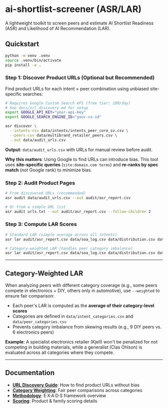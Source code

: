 
# ai-shortlist-screener (ASR/LAR)

A lightweight toolkit to screen peers and estimate AI Shortlist Readiness (ASR) and Likelihood of AI Recommendation (LAR).

## Quickstart

```bash
python -m venv .venv
source .venv/bin/activate
pip install -e .
```

### Step 1: Discover Product URLs (Optional but Recommended)

Find product URLs for each intent × peer combination using unbiased site-specific searches:

```bash
# Requires Google Custom Search API (free tier: 100/day)
# See docs/url_discovery.md for setup
export GOOGLE_API_KEY="your-api-key"
export GOOGLE_SEARCH_ENGINE_ID="your-cx-id"

asr discover \
  --intents-csv data/intents/intents_peer_core_sv.csv \
  --peers-csv data/multibrand_retailer_peers.csv \
  --out data/audit_urls.csv
```

**Output**: `data/audit_urls.csv` with URLs for manual review before audit.

**Why this matters**: Using Google to find URLs can introduce bias. This tool uses **site-specific queries** (`site:domain.com terms`) and **re-ranks by spec match** (not Google rank) to minimize bias.

### Step 2: Audit Product Pages

```bash
# From discovered URLs (recommended)
asr audit data/audit_urls.csv --out audit/asr_report.csv

# Or from a simple URL list
asr audit urls.txt --out audit/asr_report.csv --follow-children 2
```

### Step 3: Compute LAR Scores

```bash
# Standard LAR (simple average across all intents)
asr lar audit/asr_report.csv data/soa_log.csv data/distribution.csv data/service.csv --out audit/lar_scores.csv

# Category-weighted LAR (handles peer category imbalance)
asr lar audit/asr_report.csv data/soa_log.csv data/distribution.csv data/service.csv --out audit/lar_weighted.csv --weighted
```

---

## Category-Weighted LAR

When analyzing peers with different category coverage (e.g., some peers compete in electronics + DIY, others only in automotive), use `--weighted` to ensure fair comparison:

- Each peer's LAR is computed as the **average of their category-level scores**
- Categories are defined in `data/intent_categories.csv` and `data/peer_categories.csv`
- Prevents category imbalance from skewing results (e.g., 9 DIY peers vs. 6 electronics peers)

**Example**: A specialist electronics retailer (Kjell) won't be penalized for not competing in building materials, while a generalist (Clas Ohlson) is evaluated across all categories where they compete.

---

## Documentation

- **[URL Discovery Guide](docs/url_discovery.md)**: How to find product URLs without bias
- **[Category Weighting](docs/category_weighting.md)**: Fair peer comparisons across categories
- **[Methodology](docs/methodology.md)**: E·X·A·D·S framework overview
- **[Scoring](docs/scoring.md)**: Product & family scoring details

